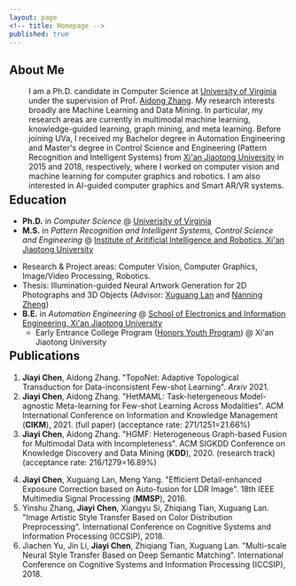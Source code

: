 ```yaml
---
layout: page
<!-- title: Homepage -->
published: true
---
```




<!-- Before joining UVa, I received my Bachelor degree in Mechanical Engineering and Master degree in Mechatronics Engineering from [Harbin Institute of Technology](http://en.hit.edu.cn/) in 2016 and 2018, respectively, where I worked on machine learning for prognostic health monitoring and robotics. I am  -->


## **About Me**
<p style="padding-left: 35px;"> I am a Ph.D. candidate in Computer Science at <a href="https://www.virginia.edu/">University of Virginia</a> under the supervision of Prof. <a href="https://engineering.virginia.edu/faculty/aidong-zhang"> Aidong Zhang</a>. My research interests broadly are Machine Learning and Data Mining. In particular, my research areas are currently in multimodal machine learning, knowledge-guided learning, graph mining, and meta learning.  <!-- differencial privacy, and reinforcement learning --> Before joining UVa, I received my Bachelor degree in Automation Engineering and Master's degree in Control Science and Engineering (Pattern Recognition and Intelligent Systems) from <a href="http://en.hit.edu.cn/">Xi'an Jiaotong University</a> in 2015 and 2018, respectively, where I worked on computer vision and machine learning for computer graphics and robotics. 
I am also interested in AI-guided computer graphics and Smart AR/VR systems.</p>


<!-- ## **News** -->
<!-- <div class="masthead" style="margin-top: -30px;"> 
	<h2 style="text-weight=bold;"> News</h2>
	<p style="padding-left: 35px;">
		<ul>
			<li> One paper accepted by CIKM 2021.</li>
			<li> One paper accepted by KDD 2020.</li>
		</ul>
	</p>

</div>
 -->

<div class="masthead" style="margin-top: -25px;margin-bottom: -15;"> </div>


## **Education**
- **Ph.D.** in *Computer Science* @ [Univerisity of Virginia](https://engineering.virginia.edu/departments/computer-science) 
  <!-- - Advisor: [Aidong Zhang](https://scholar.google.com/citations?hl=en&user=O8XxkE4AAAAJ) -->
  <!-- - Research interest: data mining, multimodal machine learning, few-shot learning, differencial privacy, reinforcement learning. -->
- **M.S.** in *Pattern Recognition and Intelligent Systems, Control Science and Engineering* @ [Institute of Aritificial Intelligence and Robotics, Xi'an Jiaotong University](http://www.aiar.xjtu.edu.cn/)
<!-- Control Science and Engineering:  -->
  - Research & Project areas:  Computer Vision, Computer Graphics, Image/Video Processing,  Robotics.
  - Thesis: Illumination-guided Neural Artwork Generation for 2D Photographs and 3D Objects (Advisor: [Xuguang Lan](https://dblp.org/pid/86/6892.html) and [Nanning Zheng]())
- **B.E.** in *Automation Engineering* @ [School of Electronics and Information Engineering, Xi'an Jiaotong University](http://eie.xjtu.edu.cn/en/info/1002/1004.htm) 
  - Early Entrance College Program ([Honors Youth Program](https://jia-yi-chen.github.io/images/HYP.pdf)) @ Xi'an Jiaotong University 

<div class="masthead" style="margin-top: -25px;margin-bottom: -15;"> </div>


<!-- ## **News**
- 04/14/2021: One full research paper accepted by SIGIR 2021!
- 01/22/2021: One paper accepted by AISTATS 2021! -->

<a name="pub"></a>
##  **Publications**
<!-- [\[Google Scholar\]](https://scholar.google.com/citations?user=w2ShljkAAAAJ&hl=en&oi=ao) -->

<!-- ### Since 2018 -->
<!-- - [to appear] Asynchronous Upper Confidence Bound Algorithms for Federated Linear Bandits
  - **Chuanhao Li**, Hongning Wang -->
1. **Jiayi Chen**, Aidong Zhang. "TopoNet: Adaptive Topological Transduction for Data-inconsistent Few-shot Learning". *Arxiv* 2021.
2. **Jiayi Chen**, Aidong Zhang. "HetMAML: Task-hetergeneous Model-agnostic Meta-learning for Few-shot Learning Across Modalities". ACM International Conference on Information and Knowledge Management (**CIKM**), 2021. (full paper) (acceptance rate: 271/1251=21.66%)
3. **Jiayi Chen**, Aidong Zhang. "HGMF: Heterogeneous Graph-based Fusion for Multimodal Data with Incompleteness". ACM SIGKDD Conference on Knowledge Discovery and Data Mining (**KDD**), 2020. (research track) (acceptance rate: 216/1279=16.89%)
<!-- - **Jiayi Chen**, Xuguang Lan, Aidong Zhang. "Illumination-guided Artistic Style Transfer". *Arxiv* 2021. -->
4. **Jiayi Chen**, Xuguang Lan, Meng Yang. "Efficient Detail-enhanced Exposure Correction based on Auto-fusion for LDR Image". 18th IEEE Multimedia Signal Processing (**MMSP**), 2016.
5. Yinshu Zhang, **Jiayi Chen**, Xiangyu Si, Zhiqiang Tian, Xuguang Lan. "Image Artistic Style Transfer Based on Color Distribution Preprocessing". International Conference on Cognitive Systems and Information Processing (ICCSIP), 2018.
6. Jiachen Yu, Jin Li, **Jiayi Chen**, Zhiqiang Tian, Xuguang Lan. "Multi-scale Neural Style Transfer Based on Deep Semantic Matching".  International Conference on Cognitive Systems and Information Processing (ICCSIP), 2018.




<div class="masthead" style="margin-top: -15px;margin-bottom: -15;"> </div>




<!-- 

## **Professional Activities**

- Reviewer / sub-reviewer: WSDM 2021, KDD 2021, NeurIPS, ICLR
- Volunteer: KDD 2020




<div class="masthead" style="margin-top: -25px;margin-bottom: -15;"> </div>




<a name="project"></a>
## **Skills**


## **Selected Projects**

Overview

For more details, please see this page : [Projects](http://)


- [Linkedin]()
- [[Github]](https://github.com/jia-yi-chen), [[Google Scholar]](), [[DBLP]]()

#### **Since 2018**:

#### **Before 2018**:





<a name="award"></a>
## **Selected Awards**

<h4 style="margin-bottom: -15px; margin-left: 15px;"> Contest: </h4>
- *World Top-4* in the final contest of “2016 **International** DJI Developer Competition on Drones". (*algorithm design, programming, and field test*) [\[web\]](https://dl.djicdn.com/downloads/dev/DevChallenge2016/2016%20DJI%20Developer%20Challenge%20Official%20Rules_v1.0.pdf) [\[video\]](https://www.youtube.com/watch?v=DIRkzH3cTAM)
- *1st Prize* in “2015 China **National** Contest on Traffic-Scene Image Processing” (*team leader*)
- *2nd Prize* in "3rd China **National** Contest on Smart-City Technology and Creative Design” (*video facial tracking*)

<h4 style="margin: -15px 0 -15px; margin-left: 15px;"> Academic: </h4>
- 2020 KDD Student Travel Award
- 2018 Best Graduate Thesis (Top 3%)
- 2017 Suzhou Industrial Scholarship  (Top 5)
- 2016 Outstanding Graduate Award
- 2015 Graduate Scholarship (Top 10%)
- 2014 Undergraduate Scholarships



## **Employment**
- Research Assistant
- Research Assistant 
- [Fall 2015 ~ Spring 2016] Student Startup, 创客汇 University
  -Drone-related 
- [Summer 2017] Research Intern, Sanico
  - Tracking






## **Volunteer & Extracurricular Activities**

See my [blogs]()

See my [artworks]()

#### **Volunteer**:

- Joined a student start-up team named MachInsight focusing on dealing with some ComputerVision-related projects.
- Undergraduate teaching Assistant of the course - “Digital Image Processing” at Xi’an Jiaotong University. 
- As a drone-control programmer, coordinated with the staff from a Chinese famous TV program - CCTV10 “Approaches to Science”, filming the drone-perspective scene for a documentary.
- Designed T-shirt for all students and staff in the IAIR Institution (using Photoshop).
- Voluntarily edited a Portfolio for ones who took the course - Art Appreciation & Creation (Architectural Design).



 -->


